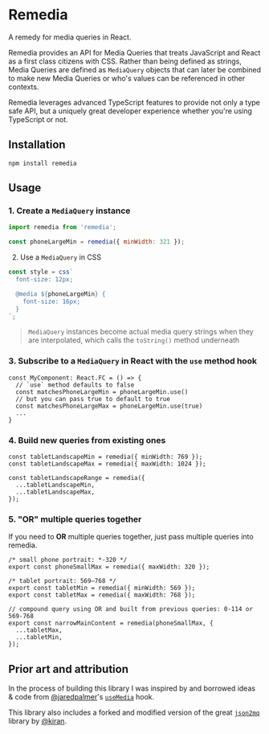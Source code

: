 # Remedia

A remedy for media queries in React.

Remedia provides an API for Media Queries that treats JavaScript and React as a first class citizens with CSS. Rather than being defined as strings, Media Queries are defined as `MediaQuery` objects that can later be combined to make new Media Queries or who's values can be referenced in other contexts.

Remedia leverages advanced TypeScript features to provide not only a type safe API, but a uniquely great developer experience whether you're using TypeScript or not.

## Installation

```
npm install remedia
```

## Usage

### 1. Create a `MediaQuery` instance

```js
import remedia from 'remedia';

const phoneLargeMin = remedia({ minWidth: 321 });
```

2. Use a `MediaQuery` in CSS

```ts
const style = css`
  font-size: 12px;

  @media ${phoneLargeMin} {
    font-size: 16px;
  }
`;
```

> `MediaQuery` instances become actual media query strings when they are interpolated, which calls the `toString()` method underneath

### 3. Subscribe to a `MediaQuery` in React with the `use` method hook

```tsx
const MyComponent: React.FC = () => {
  // `use` method defaults to false
  const matchesPhoneLargeMin = phoneLargeMin.use()
  // but you can pass true to default to true
  const matchesPhoneLargeMax = phoneLargeMin.use(true)
  ...
}
```

### 4. Build new queries from existing ones

```tsx
const tabletLandscapeMin = remedia({ minWidth: 769 });
const tabletLandscapeMax = remedia({ maxWidth: 1024 });

const tabletLandscapeRange = remedia({
  ...tabletLandscapeMin,
  ...tabletLandscapeMax,
});
```

### 5. "OR" multiple queries together

If you need to **OR** multiple queries together, just pass multiple queries into remedia.

```tsx
/* small phone portrait: *-320 */
export const phoneSmallMax = remedia({ maxWidth: 320 });

/* tablet portrait: 569–768 */
export const tabletMin = remedia({ minWidth: 569 });
export const tabletMax = remedia({ maxWidth: 768 });

// compound query using OR and built from previous queries: 0-114 or 569-768
export const narrowMainContent = remedia(phoneSmallMax, {
  ...tabletMax,
  ...tabletMin,
});
```

## Prior art and attribution

In the process of building this library I was inspired by and borrowed ideas & code from [@jaredpalmer](https://github.com/jaredpalmer)'s [`useMedia`](https://github.com/jaredpalmer/the-platform/blob/master/src/useMedia.tsx) hook.

This library also includes a forked and modified version of the great [`json2mq`](https://github.com/akiran/json2mq) library by [@kiran](https://github.com/akiran).
